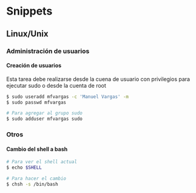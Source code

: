 # Snippets

## Linux/Unix

### Administración de usuarios

#### Creación de usuarios
Esta tarea debe realizarse desde la cuena de usuario con privilegios para ejecutar sudo o desde la cuenta de root
```bash
$ sudo useradd mfvargas -c 'Manuel Vargas' -m
$ sudo passwd mfvargas

# Para agregar al grupo sudo
$ sudo adduser mfvargas sudo
```

### Otros

#### Cambio del shell a bash
```bash
# Para ver el shell actual
$ echo $SHELL

# Para hacer el cambio
$ chsh -s /bin/bash
```
